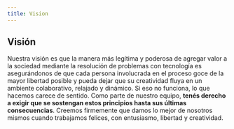 ```yaml
---
title: Vision
---
```

## Visión

Nuestra visión es que la manera más legítima y poderosa de agregar valor a la sociedad mediante la resolución de problemas con tecnología es asegurándonos de que cada persona involucrada en el proceso goce de la mayor libertad posible y pueda dejar que su creatividad fluya en un ambiente colaborativo, relajado y dinámico. Si eso no funciona, lo que hacemos carece de sentido. Como parte de nuestro equipo, **tenés derecho a exigir que se sostengan estos principios hasta sus últimas consecuencias**. Creemos firmemente que damos lo mejor de nosotros mismos cuando trabajamos felices, con entusiasmo, libertad y creatividad.

